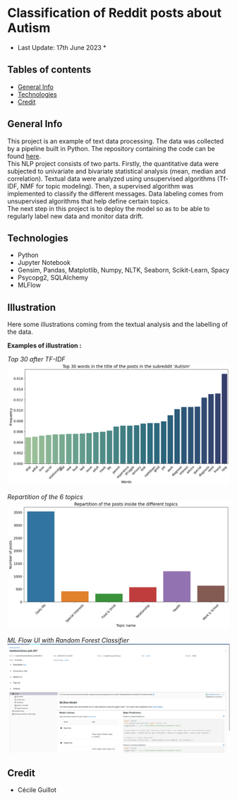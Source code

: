 # Classification of Reddit posts about Autism

* Last Update: 17th June 2023 *

## Tables of contents 

- [General Info](#general-info)
- [Technologies](#technologies)
- [Credit](#credit)

## General Info

This project is an example of text data processing. The data was collected by a pipeline built in Python. The repository containing the code can be found [here](https://github.com/cecilegltslmcs/ETL-reddit).<br>
This NLP project consists of two parts. Firstly, the quantitative data were subjected to univariate and bivariate statistical analysis (mean, median and correlation). Textual data were analyzed using unsupervised algorithms (Tf-IDF, NMF for topic modeling). Then, a supervised algorithm was implemented to classify the different messages. Data labeling comes from unsupervised algorithms that help define certain topics.<br>
The next step in this project is to deploy the model so as to be able to regularly label new data and monitor data drift. 

## Technologies

- Python
- Jupyter Notebook
- Gensim, Pandas, Matplotlib, Numpy, NLTK, Seaborn, Scikit-Learn, Spacy
- Psycopg2, SQLAlchemy
- MLFlow

## Illustration

Here some illustrations coming from the textual analysis and the labelling of the data.

**Examples of illustration :**

*Top 30 after TF-IDF*
![Alt text](illustration/image-1.png)

*Repartition of the 6 topics*
![Alt text](illustration/image.png)

*ML Flow UI with Random Forest Classifier*
![Alt text](illustration/mlflow-ui.png)

## Credit

- Cécile Guillot
